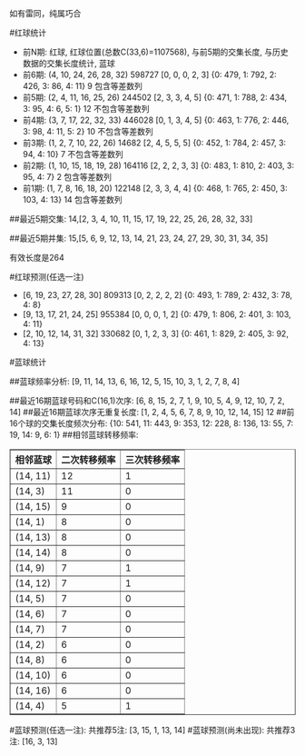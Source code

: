 <!-- 
.. title: 双色球2015056期(2015-05-17)数据分析报告
.. slug: slott-2015056-2015-05-17-report
.. date: 2015-05-18 08:00:00 UTC+08:00
.. tags: Lottery
.. link: 
.. description: 
.. type: text
-->

如有雷同，纯属巧合

<!-- TEASER_END-->

#红球统计

- 前N期: 红球, 红球位置(总数C(33,6)=1107568), 与前5期的交集长度, 与历史数据的交集长度统计, 蓝球
- 前6期: (4, 10, 24, 26, 28, 32) 598727 [0, 0, 0, 2, 3] {0: 479, 1: 792, 2: 426, 3: 86, 4: 11} 9 包含等差数列
- 前5期: (2, 4, 11, 16, 25, 26) 244502 [2, 3, 3, 4, 5] {0: 471, 1: 788, 2: 434, 3: 95, 4: 6, 5: 1} 12 不包含等差数列
- 前4期: (3, 7, 17, 22, 32, 33) 446028 [0, 1, 3, 4, 5] {0: 463, 1: 776, 2: 446, 3: 98, 4: 11, 5: 2} 10 不包含等差数列
- 前3期: (1, 2, 7, 10, 22, 26) 14682 [2, 4, 5, 5, 5] {0: 452, 1: 784, 2: 457, 3: 94, 4: 10} 7 不包含等差数列
- 前2期: (1, 10, 15, 18, 19, 28) 164116 [2, 2, 2, 3, 3] {0: 483, 1: 810, 2: 403, 3: 95, 4: 7} 2 包含等差数列
- 前1期: (1, 7, 8, 16, 18, 20) 122148 [2, 3, 3, 4, 4] {0: 468, 1: 765, 2: 450, 3: 103, 4: 13} 14 包含等差数列

##最近5期交集:
14,[2, 3, 4, 10, 11, 15, 17, 19, 22, 25, 26, 28, 32, 33]

##最近5期并集:
15,[5, 6, 9, 12, 13, 14, 21, 23, 24, 27, 29, 30, 31, 34, 35]

有效长度是264

#红球预测(任选一注)

- [6, 19, 23, 27, 28, 30] 809313 [0, 2, 2, 2, 2] {0: 493, 1: 789, 2: 432, 3: 78, 4: 8}
- [9, 13, 17, 21, 24, 25] 955384 [0, 0, 0, 1, 2] {0: 479, 1: 806, 2: 401, 3: 103, 4: 11}
- [2, 10, 12, 14, 31, 32] 330682 [0, 1, 2, 3, 3] {0: 461, 1: 829, 2: 405, 3: 92, 4: 13}

#蓝球统计

##蓝球频率分析:
[9, 11, 14, 13, 6, 16, 12, 5, 15, 10, 3, 1, 2, 7, 8, 4]

##最近16期蓝球号码和C(16,1)次序:
[6, 8, 15, 2, 7, 1, 9, 10, 5, 4, 9, 12, 10, 7, 2, 14]
##最近16期蓝球次序无重复长度:
[1, 2, 4, 5, 6, 7, 8, 9, 10, 12, 14, 15] 12
##前16个球的交集长度频次分布:
{10: 541, 11: 443, 9: 353, 12: 228, 8: 136, 13: 55, 7: 19, 14: 9, 6: 1}
##相邻蓝球转移频率:
<table border="1" class="table table-striped dataframe">
  <thead>
    <tr style="text-align: right;">
      <th>相邻蓝球</th>
      <th>二次转移频率</th>
      <th>三次转移频率</th>
    </tr>
  </thead>
  <tbody>
    <tr>
      <td>(14, 11)</td>
      <td>12</td>
      <td>1</td>
    </tr>
    <tr>
      <td>(14, 3)</td>
      <td>11</td>
      <td>0</td>
    </tr>
    <tr>
      <td>(14, 15)</td>
      <td>9</td>
      <td>0</td>
    </tr>
    <tr>
      <td>(14, 1)</td>
      <td>8</td>
      <td>0</td>
    </tr>
    <tr>
      <td>(14, 13)</td>
      <td>8</td>
      <td>0</td>
    </tr>
    <tr>
      <td>(14, 14)</td>
      <td>8</td>
      <td>0</td>
    </tr>
    <tr>
      <td>(14, 9)</td>
      <td>7</td>
      <td>1</td>
    </tr>
    <tr>
      <td>(14, 12)</td>
      <td>7</td>
      <td>1</td>
    </tr>
    <tr>
      <td>(14, 5)</td>
      <td>7</td>
      <td>0</td>
    </tr>
    <tr>
      <td>(14, 6)</td>
      <td>7</td>
      <td>0</td>
    </tr>
    <tr>
      <td>(14, 7)</td>
      <td>7</td>
      <td>0</td>
    </tr>
    <tr>
      <td>(14, 2)</td>
      <td>6</td>
      <td>0</td>
    </tr>
    <tr>
      <td>(14, 8)</td>
      <td>6</td>
      <td>0</td>
    </tr>
    <tr>
      <td>(14, 10)</td>
      <td>6</td>
      <td>0</td>
    </tr>
    <tr>
      <td>(14, 16)</td>
      <td>6</td>
      <td>0</td>
    </tr>
    <tr>
      <td>(14, 4)</td>
      <td>5</td>
      <td>1</td>
    </tr>
  </tbody>
</table>
#蓝球预测(任选一注):
共推荐5注: [3, 15, 1, 13, 14]
#蓝球预测(尚未出现):
共推荐3注: [16, 3, 13]

